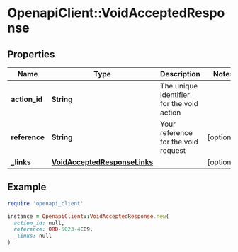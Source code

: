 # OpenapiClient::VoidAcceptedResponse

## Properties

| Name | Type | Description | Notes |
| ---- | ---- | ----------- | ----- |
| **action_id** | **String** | The unique identifier for the void action |  |
| **reference** | **String** | Your reference for the void request | [optional] |
| **_links** | [**VoidAcceptedResponseLinks**](VoidAcceptedResponseLinks.md) |  | [optional] |

## Example

```ruby
require 'openapi_client'

instance = OpenapiClient::VoidAcceptedResponse.new(
  action_id: null,
  reference: ORD-5023-4E89,
  _links: null
)
```

